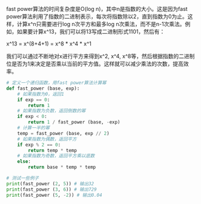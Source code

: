 fast power算法的时间复杂度是O(log n)，其中n是指数的大小。这是因为fast power算法利用了指数的二进制表示，每次将指数除以2，直到指数为0为止。这样，计算x^n只需要进行log n次平方和最多log n次乘法，而不是n-1次乘法。例如，如果要计算x^13，我们可以将13写成二进制形式1101，然后有：

x^13 = x^(8+4+1) = x^8 * x^4 * x^1

我们可以通过不断地对x进行平方来得到x^2, x^4, x^8等，然后根据指数的二进制位是否为1来决定是否乘以当前的平方值。这样就可以减少乘法的次数，提高效率。

```python
# 定义一个递归函数，用fast power算法计算幂
def fast_power (base, exp):
    # 如果指数为0，返回1
    if exp == 0:
        return 1
    # 如果指数为负数，返回倒数的幂
    if exp < 0:
        return 1 / fast_power (base, -exp)
    # 计算一半的幂
    temp = fast_power (base, exp // 2)
    # 如果指数为偶数，返回平方
    if exp % 2 == 0:
        return temp * temp
    # 如果指数为奇数，返回平方乘以底数
    else:
        return base * temp * temp

# 测试一些例子
print(fast_power (2, 5)) # 输出32
print(fast_power (3, 6)) # 输出729
print(fast_power (5, -2)) # 输出0.04
```